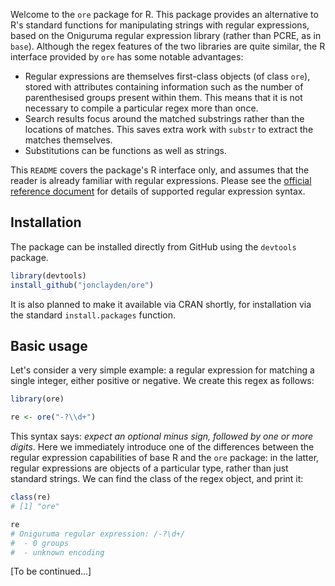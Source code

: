 Welcome to the `ore` package for R. This package provides an alternative to R's standard functions for manipulating strings with regular expressions, based on the Oniguruma regular expression library (rather than PCRE, as in `base`). Although the regex features of the two libraries are quite similar, the R interface provided by `ore` has some notable advantages:

- Regular expressions are themselves first-class objects (of class `ore`), stored with attributes containing information such as the number of parenthesised groups present within them. This means that it is not necessary to compile a particular regex more than once.
- Search results focus around the matched substrings rather than the locations of matches. This saves extra work with `substr` to extract the matches themselves.
- Substitutions can be functions as well as strings.

This `README` covers the package's R interface only, and assumes that the reader is already familiar with regular expressions. Please see the [official reference document](http://www.geocities.jp/kosako3/oniguruma/doc/RE.txt) for details of supported regular expression syntax.

## Installation

The package can be installed directly from GitHub using the `devtools` package.

```R
library(devtools)
install_github("jonclayden/ore")
```

It is also planned to make it available via CRAN shortly, for installation via the standard `install.packages` function.

## Basic usage

Let's consider a very simple example: a regular expression for matching a single integer, either positive or negative. We create this regex as follows:

```R
library(ore)

re <- ore("-?\\d+")
```

This syntax says: *expect an optional minus sign, followed by one or more digits*. Here we immediately introduce one of the differences between the regular expression capabilities of base R and the `ore` package: in the latter, regular expressions are objects of a particular type, rather than just standard strings. We can find the class of the regex object, and print it:

```R
class(re)
# [1] "ore"

re
# Oniguruma regular expression: /-?\d+/
#  - 0 groups
#  - unknown encoding
```

[To be continued...]
